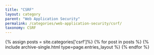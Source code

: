 ```yaml
---
title: "CSRF"
layout: category
parent: "Web Application Security"
permalink: /categories/web-application-security/csrf/
taxonomy: CSRF
---
```

{% assign posts = site.categories['csrf']%}
{% for post in posts %}
  {% include archive-single.html type=page.entries_layout %}
{% endfor %}